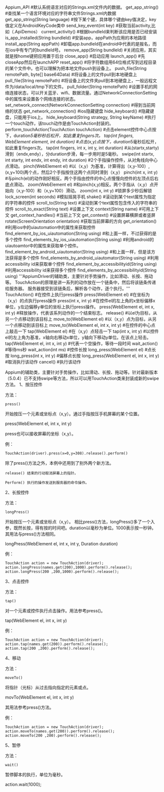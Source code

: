 Appium_API
#默认系统语言对应的Strings.xml文件内的数据。
get_app_string()
#查找某一个语言环境对应的字符串文件Strings.xml内数据
get_app_string(String language)
#按下某个键，具体哪个键由key值决定，key值定义在AndroidKeyCode类中
send_key_event(int key)
#获取当前activity,比如（.ApiDemos）
current_activity()
#根据bundleId来判断该应用是否已经安装
is_app_installed(String bundleId)
#安装app，appPath为应用的本地路径
install_app(String appPath)
#卸载app.bundleId在android中代表的是报名，而在ios中有专门的bundleId号。
remove_app(String bundleId)
#关闭应用，其实就是按home键把应用置于后台
close_app()
#启动应用
launch_app()
#先closeApp然后在launchAPP
reset_app()
#将字符数组用64位格式写到远程目录的某个文件中。也可以理解为把本地文件push到设备上。
push_file(String remotePath, byte[] base64Data)
#将设备上的文件pull到本地硬盘上
pull_file(String remotePath)
#将设备上的文件夹pull到本地硬盘上，一般远程文件为/data/local/tmp下的文件。
pull_folder(String remotePath)
#设置手机的网络连接状态，可以开关蓝牙、wifi、数据流量。通过NetworkConnectionSetting中的属性来设置各个网络连接的状态。
set_network_connect(NetworkConnectionSetting connection)
#得到当前网络的状态
get_network_connection()
#ios隐藏键盘
hide_keyboard()
#隐藏键盘，只能用于ios上。
hide_keyboard(String strategy, String keyName)
#执行一个touch动作，该touch动作是由TouchAction封装的。
perform_touchAction(TouchAction touchAction)
#点击element控件中心点按下，duration*5毫秒秒后松开，如此重复fingers次。
tap(int fingers, WebElement element, int duration)
#点击(x,y)点按下，duration*5毫秒后松开，如此重复fingers次。
tap(int fingers, int x, int y, int duration)
#从(startx,starty)滑到（endx,endy），分duration步滑，每一步用时是5毫秒。
swipe(int startx, int starty, int endx, int endy, int duration)
#2个手指操作控件，从对角线向中心点滑动。
pinch(WebElement el)
#以（x,y）为基准，计算得出（x,y-100）,(x,y+100)两个点，然后2个手指按住这两个点同时滑到（x,y）
pinch(int x, int y)
#与pinch(el)的动作刚好相反。两个手指由控件的中心点慢慢向控件的左顶点后右底点滑动。
zoom(WebElement el)
#和pinch(x,y)相反。两个手指从（x,y）点开始向（x,y-100）和（x,y+100）滑动。
zoom(int x, int y)
#锁屏多少秒后解锁
lock_screen(int seconds)
#模拟摇晃手机
shake()
#滚动到某个text属性为指定的字符串的控件
scroll_to(String text)
#滚动到某个text属性包含传入的字符串的控件
scroll_to_exact(String text)
#设置上下文
context(String name)
#可用上下文
get_context_handles()
#当前上下文
get_context()
#设置屏幕横屏或者竖屏
rotate(ScreenOrientation orientation)
#获取当前屏幕的方向
get_orientation()
#利用ios中的uiautomation中的属性来获取控件
find_element_by_ios_uiautomation(String using)
#和上面一样，不过获得的是多个控件
find_elements_by_ios_uiautomation(String using)
#利用android的uiautoamtor中的属性来获取单个控件。
find_element_by_android_uiautomator(String using)
#和上面一样，但是该方法获得是多个控件
find_elements_by_android_uiautomator(String using)
#利用accessibility id来获取单个控件
find_element_by_accessibilityid(String using)
#利用accessibility id来获得多个控件
find_elements_by_accessibilityid(String using)
'''AppiumDriver的辅助类，主要针对手势操作，比如滑动、长按、拖动等。
TouchAction的原理是讲一系列的动作放在一个链条中，然后将该链条传递给服务器。
服务器接受到该链条后，解析各个动作，逐个执行。'''
TouchAction()
#在控件上执行press操作
press(WebElement el)
#在坐标为（x,y）的点执行press操作
press(int x, int y)
#在控件el的左上角的x坐标偏移x单位，y左边偏移y单位的坐标上执行press操作。
press(WebElement el, int x, int y)
#释放操作，代表该系列动作的一个结束标志。
release()
#以el为目标，从另一个点移动到该目标上
move_to(WebElement el)
#以（x,y）点为目标，从另一个点移动到该目标上
move_to(WebElement el, int x, int y)
#在控件的中心点上敲击一下
tap(WebElement el)
#在（x,y）点轻击一下
tap(int x, int y)
#以控件el的左上角为基准，x轴向右移动x单位，y轴向下移动y单位。在该点上轻击。
tap(WebElement el, int x, int y)
#代表一个空操作，等待一段时间
wait_action()
#等待ms秒
wait_action(int ms)
#控件长按
long_press(WebElement el)
#点长按
long_press(int x, int y)
#偏移点长按
long_press(WebElement el, int x, int y)
#取消执行该动作
cancel()
#执行该动作


 Appium的辅助类，主要针对手势操作，比如滑动、长按、拖动等。针对最新版本（5.0.4）已不支持swipe等方法，所以可以用TouchAction类来封装成新的swipe方法。
1、按压控件

方法：

    press()

开始按压一个元素或坐标点（x,y）。通过手指按压手机屏幕的某个位置。

press(WebElement el, int x, int y)

press也可以接收屏幕的坐标（x,y）。

例：

    TouchAction(driver).press(x=0,y=308).release().perform()

除了press()方法之外，本例中还用到了别外两个新方法。

    release() 结束的行动取消屏幕上的指针。

    Perform() 执行的操作发送到服务器的命令操作。

2、长按控件

方法：

    longPress()

开始按压一个元素或坐标点（x,y）。 相比press()方法，longPress()多了一个入参，既然长按，得有按的时间吧。duration以毫秒为单位。1000表示按一秒钟。其用法与press()方法相同。

longPress(WebElement el, int x, int y, Duration duration)

例：

    TouchAction action = new TouchAction(driver);
    action.longPress(names.get(200),1000).perform().release();
    action.longPress(200 ,200,1000).perform().release();

3、点击控件

方法：

    tap()

对一个元素或控件执行点击操作。用法参考press()。

tap(WebElement el, int x, int y)

例：

    TouchAction action = new TouchAction(driver);
    action.tap(names.get(200)).perform().release();
    action.tap(200 ,200).perform().release();

4、移动

方法：

    moveTo()

将指针（光标）从过去指向指定的元素或点。

movTo(WebElement el, int x, int y)

其用法参考press()方法。

例：

    TouchAction action = new TouchAction(driver);
    action.moveTo(names.get(200)).perform().release();
    action.moveTo(200 ,200).perform().release();

5、暂停

方法：

    wait()

暂停脚本的执行，单位为毫秒。

action.wait(1000);
